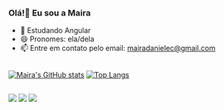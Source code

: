 ### Olá!👋 Eu sou a Maira

- 🌱 Estudando Angular
- 😄 Pronomes: ela/dela
- 📫 Entre em contato pelo email: mairadanielec@gmail.com

##

<div>

[![Maira's GitHub stats](https://github-readme-stats.vercel.app/api?username=maiCavalheiro&show_icons=true&theme=radical&hide=contribs)](https://github.com/maiCavalheiro/github-readme-stats)
[![Top Langs](https://github-readme-stats.vercel.app/api/top-langs/?username=maiCavalheiro&layout=compact&theme=radical)](https://github.com/anuraghazra/github-readme-stats)

</div>

##

<div>
  <a href="https://instagram.com/m4ira.c" target="_blank"><img src="https://img.shields.io/badge/-Instagram-%23E4405F?style=for-the-badge&logo=instagram&logoColor=white" target="_blank"></a>
  <a href="https://www.linkedin.com/in/maira-cavalheiro" target="_blank"><img src="https://img.shields.io/badge/-LinkedIn-%230077B5?style=for-the-badge&logo=linkedin&logoColor=white" target="_blank"></a> 
  <a href ="mailto:mairadanielec@gmail.com"><img src="https://img.shields.io/badge/Gmail-D14836?style=for-the-badge&logo=gmail&logoColor=white" target="_blank"></a>
</div>

